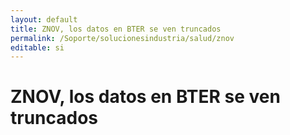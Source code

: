 ```yaml
---
layout: default
title: ZNOV, los datos en BTER se ven truncados
permalink: /Soporte/solucionesindustria/salud/znov
editable: si
---
```

# ZNOV, los datos en BTER se ven truncados  
